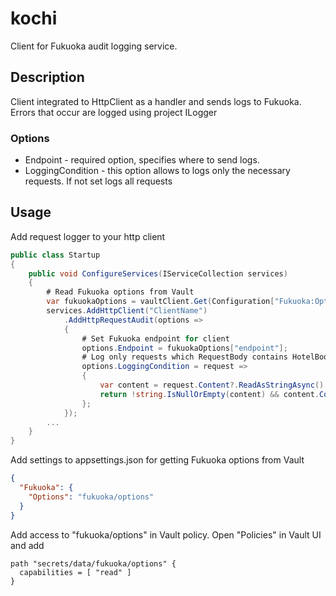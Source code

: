# kochi
Client for Fukuoka audit logging service.

## Description
Client integrated to HttpClient as a handler and sends logs to Fukuoka.
Errors that occur are logged using project ILogger

### Options
- Endpoint - required option, specifies where to send logs.
- LoggingCondition - this option allows to logs only the necessary requests. If not set logs all requests

## Usage
Add request logger to your http client
```csharp
public class Startup
{
    public void ConfigureServices(IServiceCollection services)
    {
        # Read Fukuoka options from Vault
        var fukuokaOptions = vaultClient.Get(Configuration["Fukuoka:Options"]).GetAwaiter().GetResult(); 
        services.AddHttpClient("ClientName")
            .AddHttpRequestAudit(options =>
            {
                # Set Fukuoka endpoint for client
                options.Endpoint = fukuokaOptions["endpoint"];
                # Log only requests which RequestBody contains HotelBookingRequest
                options.LoggingCondition = request =>
                {
                    var content = request.Content?.ReadAsStringAsync().GetAwaiter().GetResult();
                    return !string.IsNullOrEmpty(content) && content.Contains("HotelBookingRequest");
                };
            });
        ...
    }
}
```
Add settings to appsettings.json for getting Fukuoka options from Vault
```json
{
  "Fukuoka": {
    "Options": "fukuoka/options"
  }
}
```
Add access to "fukuoka/options" in Vault policy. Open "Policies" in Vault UI and add
```hcl
path "secrets/data/fukuoka/options" {
  capabilities = [ "read" ]
}
```
